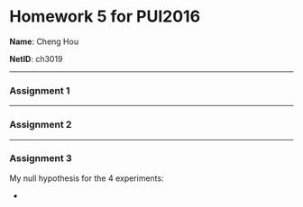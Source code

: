 # Homework 5 for PUI2016

**Name**: Cheng Hou

**NetID**: ch3019

---

### Assignment 1

---

### Assignment 2

---

### Assignment 3

My null hypothesis for the 4 experiments:

*
